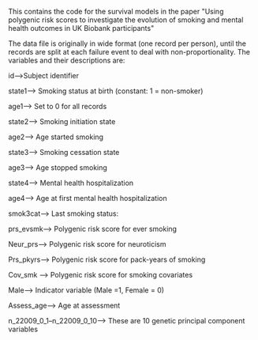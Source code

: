 
This contains the code for the survival models in the paper "Using polygenic risk scores to investigate the evolution of smoking and mental health outcomes in UK Biobank participants"

The data file is originally in wide format (one record per person), until the records are split at each failure event to deal with non-proportionality. The variables and their descriptions are:

id-->Subject identifier

state1-->	                    Smoking status at birth (constant: 1 = non-smoker)

age1-->	                      Set to 0 for all records

state2-->	                    Smoking initiation state

age2-->	                      Age started smoking

state3-->	                    Smoking cessation state

age3-->	                      Age stopped smoking

state4-->	                    Mental health hospitalization

age4-->	                      Age at first mental health hospitalization

smok3cat-->	                  Last smoking status:

prs_evsmk-->	                  Polygenic risk score for ever smoking

Neur_prs-->	                  Polygenic risk score for neuroticism

Prs_pkyrs-->	                  Polygenic risk score for pack-years of smoking

Cov_smk	-->                    Polygenic risk score for smoking covariates

Male-->	                      Indicator variable (Male =1, Female = 0)

Assess_age-->                Age at assessment

n_22009_0_1–n_22009_0_10-->	  These are 10 genetic principal component variables
